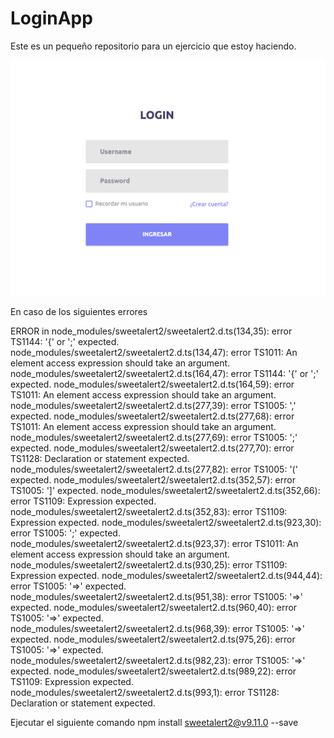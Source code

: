 # LoginApp

Este es un pequeño repositorio para un ejercicio que estoy haciendo.


![](https://github.com/Klerith/angular-login-demoapp/blob/master/src/assets/images/demo.png?raw=true)


En caso de los siguientes errores

ERROR in node_modules/sweetalert2/sweetalert2.d.ts(134,35): error TS1144: '{' or ';' expected.
node_modules/sweetalert2/sweetalert2.d.ts(134,47): error TS1011: An element access expression should take an argument.
node_modules/sweetalert2/sweetalert2.d.ts(164,47): error TS1144: '{' or ';' expected.
node_modules/sweetalert2/sweetalert2.d.ts(164,59): error TS1011: An element access expression should take an argument.
node_modules/sweetalert2/sweetalert2.d.ts(277,39): error TS1005: ',' expected.
node_modules/sweetalert2/sweetalert2.d.ts(277,68): error TS1011: An element access expression should take an argument.
node_modules/sweetalert2/sweetalert2.d.ts(277,69): error TS1005: ';' expected.
node_modules/sweetalert2/sweetalert2.d.ts(277,70): error TS1128: Declaration or statement expected.
node_modules/sweetalert2/sweetalert2.d.ts(277,82): error TS1005: '(' expected.
node_modules/sweetalert2/sweetalert2.d.ts(352,57): error TS1005: ']' expected.
node_modules/sweetalert2/sweetalert2.d.ts(352,66): error TS1109: Expression expected.
node_modules/sweetalert2/sweetalert2.d.ts(352,83): error TS1109: Expression expected.
node_modules/sweetalert2/sweetalert2.d.ts(923,30): error TS1005: ';' expected.
node_modules/sweetalert2/sweetalert2.d.ts(923,37): error TS1011: An element access expression should take an argument.
node_modules/sweetalert2/sweetalert2.d.ts(930,25): error TS1109: Expression expected.
node_modules/sweetalert2/sweetalert2.d.ts(944,44): error TS1005: '=>' expected.
node_modules/sweetalert2/sweetalert2.d.ts(951,38): error TS1005: '=>' expected.
node_modules/sweetalert2/sweetalert2.d.ts(960,40): error TS1005: '=>' expected.
node_modules/sweetalert2/sweetalert2.d.ts(968,39): error TS1005: '=>' expected.
node_modules/sweetalert2/sweetalert2.d.ts(975,26): error TS1005: '=>' expected.
node_modules/sweetalert2/sweetalert2.d.ts(982,23): error TS1005: '=>' expected.
node_modules/sweetalert2/sweetalert2.d.ts(989,22): error TS1109: Expression expected.
node_modules/sweetalert2/sweetalert2.d.ts(993,1): error TS1128: Declaration or statement expected.


Ejecutar el siguiente comando  npm install sweetalert2@v9.11.0 --save